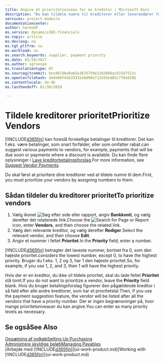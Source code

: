 ```yaml
---
title: Angive et prioritetsniveau for en kreditor | Microsoft Docs
description: "Du kan tildele numre til kreditorer eller leverandører for at prioritere dem og lette betalingsforslag i Finance and Operations, Business edition."
services: project-madeira
documentationcenter: 
author: SorenGP
ms.service: dynamics365-financials
ms.topic: article
ms.devlang: na
ms.tgt_pltfrm: na
ms.workload: na
ms.search.keywords: supplier, payment priority
ms.date: 03/29/2017
ms.author: sgroespe
ms.translationtype: HT
ms.sourcegitcommit: bec0619be0a65e3625759e13d2866ac615d7513c
ms.openlocfilehash: d44e06f4dd33332e8d96e712e93ed05c7f0a920b
ms.contentlocale: da-dk
ms.lasthandoff: 01/30/2018

---
```

# <a name="prioritize-vendors"></a><span data-ttu-id="86630-103">Tildele kreditorer prioritet</span><span class="sxs-lookup"><span data-stu-id="86630-103">Prioritize Vendors</span></span>
[!INCLUDE[d365fin](includes/d365fin_md.md)] <span data-ttu-id="86630-104"> kan foreslå forskellige betalinger til kreditorer. Det kan f.eks. være betalinger, som snart forfalder, eller som omfatter rabat.</span><span class="sxs-lookup"><span data-stu-id="86630-104">can suggest various payments to vendors, for example, payments that will be due soon or payments where a discount is available.</span></span> <span data-ttu-id="86630-105">Du kan finde flere oplysninger i [Lave kreditorbetalingsforslag](payables-how-suggest-vendor-payments.md).</span><span class="sxs-lookup"><span data-stu-id="86630-105">For more information, see [Suggest Vendor Payments](payables-how-suggest-vendor-payments.md).</span></span>

<span data-ttu-id="86630-106">Du skal først at prioritere dine kreditorer ved at tildele numre til dem.</span><span class="sxs-lookup"><span data-stu-id="86630-106">First, you must prioritize your vendors by assigning numbers to them.</span></span>

## <a name="to-prioritize-vendors"></a><span data-ttu-id="86630-107">Sådan tildeler du kreditorer prioritet</span><span class="sxs-lookup"><span data-stu-id="86630-107">To prioritize vendors</span></span>
1. <span data-ttu-id="86630-108">Vælg ikonet ![Søg efter side eller rapport](media/ui-search/search_small.png "Ikonet Søg efter side eller rapport"), angiv **Bankkonti**, og vælg derefter det relaterede link.</span><span class="sxs-lookup"><span data-stu-id="86630-108">Choose the ![Search for Page or Report](media/ui-search/search_small.png "Search for Page or Report icon") icon, enter **Vendors**, and then choose the related link.</span></span>
2. <span data-ttu-id="86630-109">Vælg den relevante kreditor, og vælg derefter **Rediger**.</span><span class="sxs-lookup"><span data-stu-id="86630-109">Select the relevant vendor, and then choose **Edit**.</span></span>
3. <span data-ttu-id="86630-110">Angiv et nummer i feltet **Prioritet**.</span><span class="sxs-lookup"><span data-stu-id="86630-110">In the **Priority** field, enter a number.</span></span>

[!INCLUDE[d365fin](includes/d365fin_md.md)] <span data-ttu-id="86630-111"> betragter det laveste nummer, bortset fra 0, som den højeste prioritet.</span><span class="sxs-lookup"><span data-stu-id="86630-111">considers the lowest number, except 0, to have the highest priority.</span></span> <span data-ttu-id="86630-112">Bruger du f.eks. 1, 2 og 3, har 1 den højeste prioritet.</span><span class="sxs-lookup"><span data-stu-id="86630-112">So, for example, if you use 1, 2, and 3, then 1 will have the highest priority.</span></span>

<span data-ttu-id="86630-113">Hvis der er en kreditor, du ikke vil tildele prioritet, skal du lade feltet **Prioritet** stå tomt.</span><span class="sxs-lookup"><span data-stu-id="86630-113">If you do not want to prioritize a vendor, leave the **Priority** field blank.</span></span> <span data-ttu-id="86630-114">Hvis du bruger betalingsforslag figurerer den pågældende kreditor i så fald efter alle andre kreditorer, som har et prioritetstal.</span><span class="sxs-lookup"><span data-stu-id="86630-114">Then, if you use the payment suggestion feature, the vendor will be listed after all the vendors that have a priority number.</span></span> <span data-ttu-id="86630-115">Der er ingen begrænsninger på, hvor mange prioritetsniveauer du kan angive.</span><span class="sxs-lookup"><span data-stu-id="86630-115">You can enter as many priority levels as necessary.</span></span>

## <a name="see-also"></a><span data-ttu-id="86630-116">Se også</span><span class="sxs-lookup"><span data-stu-id="86630-116">See Also</span></span>
[<span data-ttu-id="86630-117">Opsætning af indkøb</span><span class="sxs-lookup"><span data-stu-id="86630-117">Setting Up Purchasing</span></span>](purchasing-setup-purchasing.md)  
[<span data-ttu-id="86630-118">Administrere skyldige beløb</span><span class="sxs-lookup"><span data-stu-id="86630-118">Managing Payables</span></span>](payables-manage-payables.md)  
<span data-ttu-id="86630-119">[Arbejde med [!INCLUDE[d365fin](includes/d365fin_md.md)]](ui-work-product.md)</span><span class="sxs-lookup"><span data-stu-id="86630-119">[Working with [!INCLUDE[d365fin](includes/d365fin_md.md)]](ui-work-product.md)</span></span>

